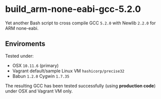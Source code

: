 # build_arm-none-eabi-gcc-5.2.0

Yet another Bash script to cross compile GCC `5.2.0` with Newlib `2.2.0` for ARM none-eabi.

## Enviroments

Tested under:

- OSX `10.11.6` (primary)
- Vagrant default/sample Linux VM `hashicorp/precise32`
- Babun `1.2.0` Cygwin `1.7.35`

The resulting GCC has been tested successfully (using **production code**) under OSX and Vagrant VM only.
